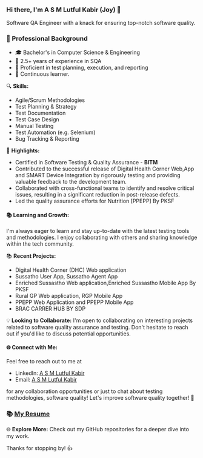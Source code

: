 ### Hi there, I'm A S M Lutful Kabir (Joy) 👋

Software QA Engineer with a knack for ensuring top-notch software quality. 

### 💼 Professional Background

- 🎓 Bachelor's in Computer Science & Engineering
- 📆 2.5+ years of experience in SQA
- 📝 Proficient in test planning, execution, and reporting
- 🚀 Continuous learner.


🔍 **Skills:**
- Agile/Scrum Methodologies
- Test Planning & Strategy
- Test Documentation
- Test Case Design
- Manual Testing
- Test Automation (e.g. Selenium) 
- Bug Tracking & Reporting

🌟 **Highlights:**
- Certified in Software Testing & Quality Assurance - **BITM** 
- Contributed to the successful release of Digital Health Corner Web,App and SMART Device Integration by rigorously testing and providing valuable feedback to the development team.
- Collaborated with cross-functional teams to identify and resolve critical issues, resulting in a significant reduction in post-release defects.
- Led the quality assurance efforts for Nutrition [PPEPP] By PKSF
  

#### 📚 Learning and Growth:
I'm always eager to learn and stay up-to-date with the latest testing tools and methodologies.
I enjoy collaborating with others and sharing knowledge within the tech community.

📚 **Recent Projects:**
- Digital Health Corner (DHC) Web application
- Sussatho User App, Sussatho Agent App
- Enriched Sussastho Web application,Enriched Sussastho Mobile App By PKSF
- Rural GP Web application, RGP Mobile App
- PPEPP Web Application and PPEPP Mobile App
- BRAC CARRER HUB BY SDP

💡 **Looking to Collaborate:**
I'm open to collaborating on interesting projects related to software quality assurance and testing. Don't hesitate to reach out if you'd like to discuss potential opportunities.

#### 🌐 Connect with Me:
Feel free to reach out to me at 
- LinkedIn: [A S M Lutful Kabir](https://www.linkedin.com/in/a-s-m-lutful-kabir-joy)
- Email:    [A S M Lutful Kabir](mailto:saimjoy10@gmail.com)
  
for any collaboration opportunities or just to chat about testing methodologies, software quality! 
Let's improve software quality together! 🚀

### 📚  [My Resume ](https://github.com/SaimJoy/Resume-CV/blob/main/A_S%20M%20Lutful%20Kabir_Resume_02-09-2023-15-48-19.pdf)


🌐 **Explore More:**
Check out my GitHub repositories for a deeper dive into my work.

Thanks for stopping by! 👍
